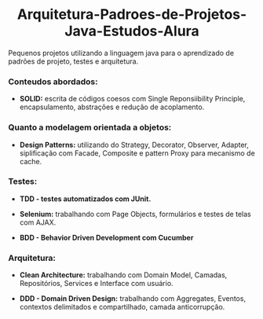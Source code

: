 <h1 align="center"> Arquitetura-Padroes-de-Projetos-Java-Estudos-Alura </h1>
Pequenos projetos utilizando a linguagem java para o aprendizado de padrões de projeto, testes e arquitetura.

<h3>Conteudos abordados:</h3> 

- **SOLID:** escrita de códigos coesos com Single Reponsiibility Principle, encapsulamento, abstrações e redução de acoplamento.

<h3>Quanto a modelagem orientada a objetos:</h3>

- **Design Patterns:** utilizando do Strategy, Decorator, Observer, Adapter, siplificação com Facade, Composite e pattern Proxy para mecanismo de cache.

<h3>Testes:</h3>

- **TDD - testes automatizados com JUnit.**
  
- **Selenium:** trabalhando com Page Objects, formulários e testes de telas com AJAX.
  
- **BDD - Behavior Driven Development com Cucumber**

<h3>Arquitetura:</h3>

- **Clean Architecture:** trabalhando com Domain Model, Camadas, Repositórios, Services e Interface com usuário.
  
- **DDD - Domain Driven Design:** trabalhando com Aggregates, Eventos, contextos delimitados e compartilhado, camada anticorrupção.

